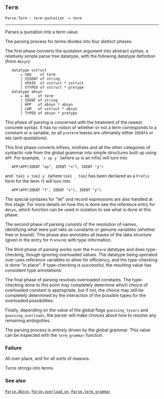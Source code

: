 ## `Term`

``` hol4
Parse.Term : term quotation -> term
```

------------------------------------------------------------------------

Parses a quotation into a term value.

The parsing process for terms divides into four distinct phases.

The first phase converts the quotation argument into abstract syntax, a
relatively simple parse tree datatype, with the following datatype
definition (from `Absyn`):

``` hol4
   datatype vstruct
       = VAQ    of term
       | VIDENT of string
       | VPAIR  of vstruct * vstruct
       | VTYPED of vstruct * pretype
   datatype absyn
       = AQ    of term
       | IDENT of string
       | APP   of absyn * absyn
       | LAM   of vstruct * absyn
       | TYPED of absyn * pretype
```

This phase of parsing is concerned with the treatment of the rawest
concrete syntax. It has no notion of whether or not a term corresponds
to a constant or a variable, so all `preterm` leaves are ultimately
either `IDENT`s or `AQ`s (anti-quotations).

This first phase converts infixes, mixfixes and all the other categories
of syntactic rule from the global grammar into simple structures built
up using `APP`. For example, `` `x op y` `` (where `op` is an infix)
will turn into

``` hol4
   APP(APP(IDENT "op", IDENT "x"), IDENT "y")
```

and `` `tok1 x tok2 y` `` (where `tok1 _ tok2` has been declared as a
`Prefix` form for the term `f`) will turn into

``` hol4
   APP(APP(IDENT "f", IDENT "x"), IDENT "y")
```

The special syntaxes for "let" and record expressions are also handled
at this stage. For more details on how this is done see the reference
entry for `Absyn`, which function can be used in isolation to see what
is done at this phase.

The second phase of parsing consists of the resolution of names,
identifying what were just `VAR`s as constants or genuine variables
(whether free or bound). This phase also annotates all leaves of the
data structure (given in the entry for `Preterm`) with type information.

The third phase of parsing works over the `Preterm` datatype and does
type-checking, though ignoring overloaded values. The datatype being
operated over uses reference variables to allow for efficiency, and the
type-checking is done "in place". If type-checking is successful, the
resulting value has consistent type annotations.

The final phase of parsing resolves overloaded constants. The
type-checking done to this point may completely determine which choice
of overloaded constant is appropriate, but if not, the choice may still
be completely determined by the interaction of the possible types for
the overloaded possibilities.

Finally, depending on the value of the global flags `guessing_tyvars`
and `guessing_overloads`, the parser will make choices about how to
resolve any remaining ambiguities.

The parsing process is entirely driven by the global grammar. This value
can be inspected with the `term_grammar` function.

### Failure

All over place, and for all sorts of reasons.

Turns strings into terms.

### See also

[`Parse.Absyn`](#Parse.Absyn),
[`Parse.overload_on`](#Parse.overload_on),
[`Parse.term_grammar`](#Parse.term_grammar)

